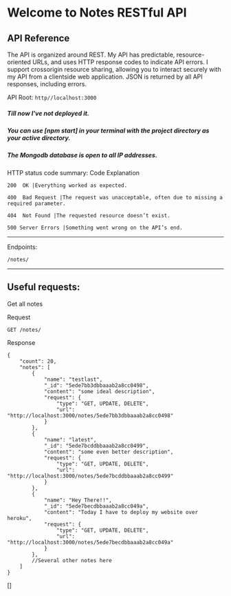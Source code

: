 

# Welcome to Notes RESTful API



## API Reference
The API is organized around REST. My API has predictable, resource­-oriented URLs, and uses HTTP response codes to indicate API errors. I support cross­origin resource sharing, allowing you to interact securely with my API from a clientside web application. JSON is returned by all API responses, including errors.

API Root:
`
http//localhost:3000
`

##### Till now I've not deployed it.
##### You can use [npm start] in your terminal with the project directory as your active directory. 
##### The Mongodb database is open to all IP addresses.


HTTP status code summary:
Code Explanation

    200 ­ OK |Everything worked as expected.

    400 ­ Bad Request |The request was unacceptable, often due to missing a required parameter.

    404 ­ Not Found |The requested resource doesn’t exist.

    500­ Server Errors |Something went wrong on the API’s end.

-------------------------------------------------------------------------------------------

Endpoints:
```
/notes/
```
-------------------------------------------------------------------------------------------

## Useful requests:

Get all notes

Request
```
GET /notes/
```

Response
```
{
    "count": 20,
    "notes": [
        {
            "name": "testlast",
            "_id": "5ede7bb3dbbaaab2a8cc0498",
            "content": "some ideal description",
            "request": {
                "type": "GET, UPDATE, DELETE",
                "url": "http://localhost:3000/notes/5ede7bb3dbbaaab2a8cc0498"
            }
        },
        {
            "name": "latest",
            "_id": "5ede7bcddbbaaab2a8cc0499",
            "content": "some even better description",
            "request": {
                "type": "GET, UPDATE, DELETE",
                "url": "http://localhost:3000/notes/5ede7bcddbbaaab2a8cc0499"
            }
        },
        {
            "name": "Hey There!!",
            "_id": "5ede7becdbbaaab2a8cc049a",
            "content": "Today I have to deploy my website over heroku",
            "request": {
                "type": "GET, UPDATE, DELETE",
                "url": "http://localhost:3000/notes/5ede7becdbbaaab2a8cc049a"
            }
        },
        //Several other notes here
    ]
}
```

[]
